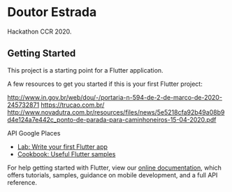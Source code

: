 # Doutor Estrada

Hackathon CCR 2020.

## Getting Started

This project is a starting point for a Flutter application.

A few resources to get you started if this is your first Flutter project:

http://www.in.gov.br/web/dou/-/portaria-n-594-de-2-de-marco-de-2020-245732871
https://trucao.com.br/
http://www.novadutra.com.br/resources/files/news/5e5218cfa92b49a08b9d4e124a7e442c_ponto-de-parada-para-caminhoneiros-15-04-2020.pdf

API Google Places

- [Lab: Write your first Flutter app](https://flutter.dev/docs/get-started/codelab)
- [Cookbook: Useful Flutter samples](https://flutter.dev/docs/cookbook)

For help getting started with Flutter, view our
[online documentation](https://flutter.dev/docs), which offers tutorials,
samples, guidance on mobile development, and a full API reference.
